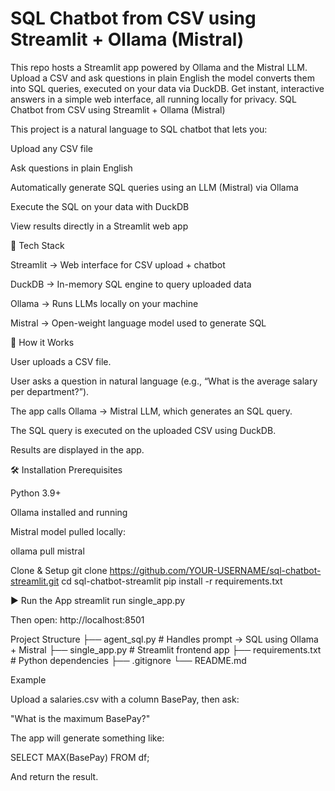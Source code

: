 # SQL Chatbot from CSV using Streamlit + Ollama (Mistral)
This repo hosts a Streamlit app powered by Ollama and the Mistral LLM. Upload a CSV and ask questions in plain English the model converts them into SQL queries, executed on your data via DuckDB. Get instant, interactive answers in a simple web interface, all running locally for privacy.
SQL Chatbot from CSV using Streamlit + Ollama (Mistral)

This project is a natural language to SQL chatbot that lets you:

Upload any CSV file

Ask questions in plain English

Automatically generate SQL queries using an LLM (Mistral) via Ollama

Execute the SQL on your data with DuckDB

View results directly in a Streamlit web app

🚀 Tech Stack

Streamlit
 → Web interface for CSV upload + chatbot

DuckDB
 → In-memory SQL engine to query uploaded data

Ollama
 → Runs LLMs locally on your machine

Mistral
 → Open-weight language model used to generate SQL

🧠 How it Works

User uploads a CSV file.

User asks a question in natural language (e.g., “What is the average salary per department?”).

The app calls Ollama → Mistral LLM, which generates an SQL query.

The SQL query is executed on the uploaded CSV using DuckDB.

Results are displayed in the app.

🛠️ Installation
Prerequisites

Python 3.9+

Ollama
 installed and running

Mistral model pulled locally:

ollama pull mistral

Clone & Setup
git clone https://github.com/YOUR-USERNAME/sql-chatbot-streamlit.git
cd sql-chatbot-streamlit
pip install -r requirements.txt

▶️ Run the App
streamlit run single_app.py


Then open: http://localhost:8501

 Project Structure
├── agent_sql.py        # Handles prompt → SQL using Ollama + Mistral
├── single_app.py       # Streamlit frontend app
├── requirements.txt    # Python dependencies
├── .gitignore
└── README.md

Example

Upload a salaries.csv with a column BasePay, then ask:

"What is the maximum BasePay?"

The app will generate something like:

SELECT MAX(BasePay) FROM df;


And return the result.
